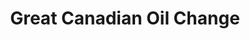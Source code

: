 ---
title: "Great Canadian Oil Change"
url: /leamington/great-canadian-oil-change/
shop: car repair
---
